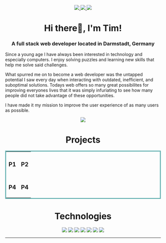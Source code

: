 <p align="center">
  <a href="https://timschiemann.com" target="_blank">
    <img src="https://img.shields.io/static/v1?label=|&message=WEBSITE&color=23555f&style=plastic&logo=react&logo-color=white"/>
  </a>
  <a href="https://www.linkedin.com/in/tim-schiemann/" target="_blank">
    <img src="https://img.shields.io/static/v1?label=|&message=LINKEDIN&color=cdf998&style=plastic&logo=linkedin&logo-color=white"/>
  </a>
  <a href="https://twitter.com/T_S_Coding" target="_blank">
    <img src="https://img.shields.io/static/v1?label=|&message=TWITTER&color=23555f&style=plastic&logo=twitter&logo-color=white"/>
  </a>
</p>

 <h1 align="center">Hi there👋, I'm Tim!</h1>
<h3 align="center">A full stack web developer located in Darmstadt, Germany</h3>

<p>
Since a young age I have always been interested in technology and especially computers. I enjoy solving puzzles and learning new skills that help me solve said challenges. 
  
What spurred me on to become a web developer was the untapped potential I saw every day when interacting with outdated, inefficient, and suboptimal solutions. Todays web offers so many great possibilites for improving everyones lives that it was simply infuriating to see how many people did not take advantage of these opportunities. 

I have made it my mission to improve the user experience of as many users as possible.</p>

<div align="center">
  <img src="https://github-readme-streak-stats.herokuapp.com?user=brendondsouza&theme=github-dark&hide_border=true&date_format=M%20j%5B%2C%20Y%5D">
</div>


<h1 align="center">Projects</h1>
<table bordercolor="#66b2b2">
  
  <tr>
    <td width="50%" valign="top">
      <h3 align="center">P1</h3>
    </td>
    <td width="50%" valign="top">
      <h3 align="center">P2</h3>        
    </td>
  </tr>
  
  <tr>
    <td width="50%" valign="top">
      <h3 align="center">P4</h3>
    </td>
    <td width="50%" valign="top">
      <h3 align="center">P4</h3>
    </td>
  </tr>
</table>


<h1 align="center">Technologies</h1>


<p align="center">
    <img src="https://img.shields.io/static/v1?label=|&message=HTML5&color=23555f&style=plastic&logo=html5"/>
    <img src="https://img.shields.io/static/v1?label=|&message=CSS3&color=285f65&style=plastic&logo=css3"/>
    <img src="https://img.shields.io/static/v1?label=|&message=JAVASCRIPT&color=3c7f5d&style=plastic&logo=javascript"/>
    <img src="https://img.shields.io/static/v1?label=|&message=NODE.JS&color=bbb111&style=plastic&logo=node.js"/>
    <img src="https://img.shields.io/static/v1?label=|&message=REACT.JS&color=4a935c&style=plastic&logo=react"/>
    <img src="https://img.shields.io/static/v1?label=|&message=MONGO-DB&color=cdd148&style=plastic&logo=mongodb"/>
    <img src="https://img.shields.io/static/v1?label=|&message=GIT&color=cbb148&style=plastic&logo=git"/>
    
---
</p>

